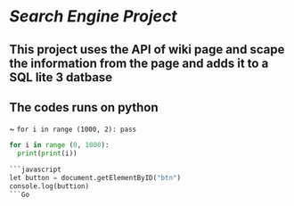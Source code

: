 # *Search Engine Project*
## This project uses the API of wiki page and scape the information from the page and adds it to a SQL lite 3 datbase
## The codes runs on python
~
`for i in range (1000, 2): pass`
```python
for i in range (0, 1000):
  print(print(i))

```javascript
let button = document.getElementByID("btn")
console.log(buttion)
```Go
